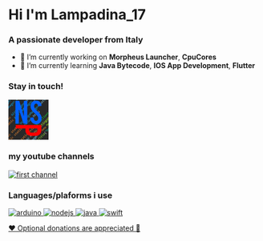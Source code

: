 <h1 align="left">Hi I'm Lampadina_17</h1>
<h3 align="left">A passionate developer from Italy</h3>

- 🔭 I’m currently working on **Morpheus Launcher**, **CpuCores**
- 🌱 I’m currently learning **Java Bytecode**, **IOS App Development**, **Flutter**

<h3 align="left">Stay in touch!</h3>
<p align="left">
<a href="https://discord.gg/discord.gg/aerXnBe" target="blank">
  <img align="center" src="https://raw.githubusercontent.com/Lampadina17/Lampadina17/main/NoSkidPlusIcon.png" alt="discord.gg/aerXnBe" height="80" width="80" />
</a>
</p>

<h3 align="left">my youtube channels</h3>
<a href="https://www.youtube.com/@Lampadina_17" target="blank">
  <img align="center" src="https://yt3.googleusercontent.com/ytc/AL5GRJW4qswxkFxkkBTLH_WGYKidu1SDJMFkghiY_Kf18A=s88-c-k-c0x00ffffff-no-rj" alt="first channel" height="80" width="80" />
</a>
</p>

<h3 align="left">Languages/plaforms i use</h3>
<p align="left"> 
  <a href="https://www.arduino.cc/" target="_blank"> 
    <img src="https://cdn.worldvectorlogo.com/logos/arduino-1.svg" alt="arduino" width="50" height="50"/> 
  </a> 
  <a href="https://nodejs.org/en/" target="_blank"> 
    <img src="https://www.shareicon.net/data/2016/07/10/119473_development_512x512.png" alt="nodejs" width="50" height="50"/> 
  </a>
  <a href="https://www.java.com" target="_blank"> 
    <img src="https://cdn.icon-icons.com/icons2/1381/PNG/512/java_93883.png" alt="java" width="50" height="50"/> 
  </a>
  <a href="https://developer.apple.com/swift/" target="_blank"> 
    <img src="https://cdn-icons-png.flaticon.com/512/5968/5968371.png" alt="swift" width="50" height="50"/> 
  </a>
</p>

<a href="https://ko-fi.com/lampadina_17"> ❤️ Optional donations are appreciated 🍕</a>
